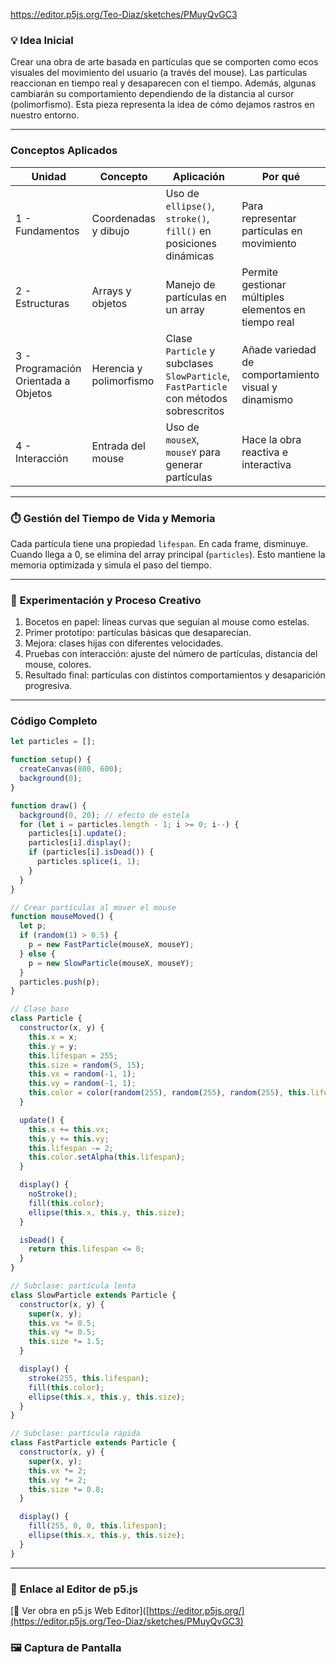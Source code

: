 https://editor.p5js.org/Teo-Diaz/sketches/PMuyQvGC3


### 💡 **Idea Inicial**
Crear una obra de arte basada en partículas que se comporten como ecos visuales del movimiento del usuario (a través del mouse). Las partículas reaccionan en tiempo real y desaparecen con el tiempo. Además, algunas cambiarán su comportamiento dependiendo de la distancia al cursor (polimorfismo). Esta pieza representa la idea de cómo dejamos rastros en nuestro entorno.

---

### **Conceptos Aplicados**

| Unidad | Concepto | Aplicación | Por qué |
|--------|----------|------------|---------|
| 1 - Fundamentos | Coordenadas y dibujo | Uso de `ellipse()`, `stroke()`, `fill()` en posiciones dinámicas | Para representar partículas en movimiento |
| 2 - Estructuras | Arrays y objetos | Manejo de partículas en un array | Permite gestionar múltiples elementos en tiempo real |
| 3 - Programación Orientada a Objetos | Herencia y polimorfismo | Clase `Particle` y subclases `SlowParticle`, `FastParticle` con métodos sobrescritos | Añade variedad de comportamiento visual y dinamismo |
| 4 - Interacción | Entrada del mouse | Uso de `mouseX`, `mouseY` para generar partículas | Hace la obra reactiva e interactiva |

---

### ⏱️ **Gestión del Tiempo de Vida y Memoria**

Cada partícula tiene una propiedad `lifespan`. En cada frame, disminuye. Cuando llega a 0, se elimina del array principal (`particles`). Esto mantiene la memoria optimizada y simula el paso del tiempo.

---

### 🧪 **Experimentación y Proceso Creativo**
1. Bocetos en papel: líneas curvas que seguían al mouse como estelas.
2. Primer prototipo: partículas básicas que desaparecían.
3. Mejora: clases hijas con diferentes velocidades.
4. Pruebas con interacción: ajuste del número de partículas, distancia del mouse, colores.
5. Resultado final: partículas con distintos comportamientos y desaparición progresiva.

---

### **Código Completo**

```javascript
let particles = [];

function setup() {
  createCanvas(800, 600);
  background(0);
}

function draw() {
  background(0, 20); // efecto de estela
  for (let i = particles.length - 1; i >= 0; i--) {
    particles[i].update();
    particles[i].display();
    if (particles[i].isDead()) {
      particles.splice(i, 1);
    }
  }
}

// Crear partículas al mover el mouse
function mouseMoved() {
  let p;
  if (random(1) > 0.5) {
    p = new FastParticle(mouseX, mouseY);
  } else {
    p = new SlowParticle(mouseX, mouseY);
  }
  particles.push(p);
}

// Clase base
class Particle {
  constructor(x, y) {
    this.x = x;
    this.y = y;
    this.lifespan = 255;
    this.size = random(5, 15);
    this.vx = random(-1, 1);
    this.vy = random(-1, 1);
    this.color = color(random(255), random(255), random(255), this.lifespan);
  }

  update() {
    this.x += this.vx;
    this.y += this.vy;
    this.lifespan -= 2;
    this.color.setAlpha(this.lifespan);
  }

  display() {
    noStroke();
    fill(this.color);
    ellipse(this.x, this.y, this.size);
  }

  isDead() {
    return this.lifespan <= 0;
  }
}

// Subclase: partícula lenta
class SlowParticle extends Particle {
  constructor(x, y) {
    super(x, y);
    this.vx *= 0.5;
    this.vy *= 0.5;
    this.size *= 1.5;
  }

  display() {
    stroke(255, this.lifespan);
    fill(this.color);
    ellipse(this.x, this.y, this.size);
  }
}

// Subclase: partícula rápida
class FastParticle extends Particle {
  constructor(x, y) {
    super(x, y);
    this.vx *= 2;
    this.vy *= 2;
    this.size *= 0.8;
  }

  display() {
    fill(255, 0, 0, this.lifespan);
    ellipse(this.x, this.y, this.size);
  }
}
```

---

### 🔗 **Enlace al Editor de p5.js**
[🔗 Ver obra en p5.js Web Editor]([https://editor.p5js.org/](https://editor.p5js.org/Teo-Diaz/sketches/PMuyQvGC3)
### 🖼️ **Captura de Pantalla**
